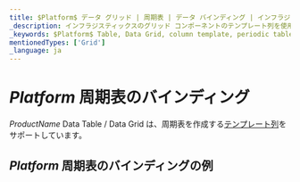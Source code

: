 ```yaml
---
title: $Platform$ データ グリッド | 周期表 | データ バインディング | インフラジスティックス
_description: インフラジスティックスのグリッド コンポーネントのテンプレート列を使用して周期表を作成します。$ProductName$ テーブルのサンプルを是非お試しください!
_keywords: $Platform$ Table, Data Grid, column template, periodic table, $ProductName$, data binding, Infragistics, $Platform$ テーブル, データ グリッド, 列テンプレート, 周期表, データ バインディング, インフラジスティックス
mentionedTypes: ['Grid']
_language: ja
---
```


# $Platform$ 周期表のバインディング

$ProductName$ Data Table / Data Grid は、周期表を作成する[テンプレート列](data-grid-column-types.md#テンプレート列)をサポートしています。

## $Platform$ 周期表のバインディングの例


<code-view style="height: 600px"
           data-demos-base-url="{environment:demosBaseUrl}"
           iframe-src="{environment:demosBaseUrl}/grids/data-grid-type-periodic-table"
           alt="$Platform$ 周期表のバインディングの例"
           github-src="grids/data-grid/type-periodic-table">
</code-view>

